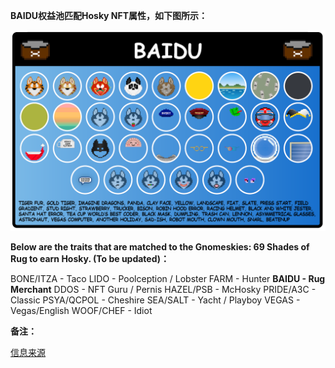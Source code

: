 **BAIDU权益池匹配Hosky NFT属性，如下图所示：**

![Hosky_NFT](../images/Rug_Pools_Baidu.png)



**Below are the traits that are matched to the Gnomeskies: 69 Shades of Rug to earn Hosky. (To be updated)：**

BONE/ITZA - Taco
LIDO - Poolception / Lobster
FARM - Hunter
**BAIDU - Rug Merchant**
DDOS - NFT Guru / Pernis
HAZEL/PSB - McHosky
PRIDE/A3C - Classic
PSYA/QCPOL - Cheshire
SEA/SALT - Yacht / Playboy
VEGAS - Vegas/English
WOOF/CHEF - Idiot



**备注：**

[信息来源](https://discord.com/channels/903302807346630656/914549757232431174/1154794252904169642)
